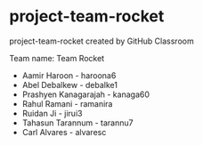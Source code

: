 # project-team-rocket
project-team-rocket created by GitHub Classroom

Team name: Team Rocket

* Aamir Haroon - haroona6
* Abel Debalkew - debalke1
* Prashyen Kanagarajah - kanaga60
* Rahul Ramani - ramanira
* Ruidan Ji - jirui3
* Tahasun Tarannum - tarannu7
* Carl Alvares - alvaresc
